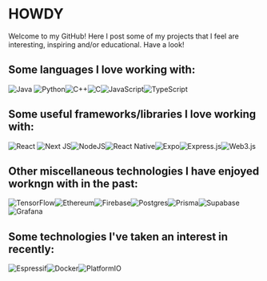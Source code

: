 # **HOWDY**
Welcome to my GitHub! Here I post some of my projects that I feel are interesting, inspiring and/or educational. Have a look!

## Some languages I love working with:
![Java](https://img.shields.io/badge/java-%23ED8B00.svg?style=for-the-badge&logo=openjdk&logoColor=white)	![Python](https://img.shields.io/badge/python-3670A0?style=for-the-badge&logo=python&logoColor=ffdd54)![C++](https://img.shields.io/badge/c++-%2300599C.svg?style=for-the-badge&logo=c%2B%2B&logoColor=white)![C](https://img.shields.io/badge/c-%2300599C.svg?style=for-the-badge&logo=c&logoColor=white)![JavaScript](https://img.shields.io/badge/javascript-%23323330.svg?style=for-the-badge&logo=javascript&logoColor=%23F7DF1E)![TypeScript](https://img.shields.io/badge/typescript-%23007ACC.svg?style=for-the-badge&logo=typescript&logoColor=white)

## Some useful frameworks/libraries I love working with:
![React](https://img.shields.io/badge/react-%2320232a.svg?style=for-the-badge&logo=react&logoColor=%2361DAFB)	![Next JS](https://img.shields.io/badge/Next-black?style=for-the-badge&logo=next.js&logoColor=white)![NodeJS](https://img.shields.io/badge/node.js-6DA55F?style=for-the-badge&logo=node.js&logoColor=white)![React Native](https://img.shields.io/badge/react_native-%2320232a.svg?style=for-the-badge&logo=react&logoColor=%2361DAFB)![Expo](https://img.shields.io/badge/expo-1C1E24?style=for-the-badge&logo=expo&logoColor=#D04A37)![Express.js](https://img.shields.io/badge/express.js-%23404d59.svg?style=for-the-badge&logo=express&logoColor=%2361DAFB)![Web3.js](https://img.shields.io/badge/web3.js-F16822?style=for-the-badge&logo=web3.js&logoColor=white)

## Other miscellaneous technologies I have enjoyed workngn with in the past:
![TensorFlow](https://img.shields.io/badge/TensorFlow-%23FF6F00.svg?style=for-the-badge&logo=TensorFlow&logoColor=white)![Ethereum](https://img.shields.io/badge/Ethereum-3C3C3D?style=for-the-badge&logo=Ethereum&logoColor=white)![Firebase](https://img.shields.io/badge/firebase-a08021?style=for-the-badge&logo=firebase&logoColor=ffcd34)![Postgres](https://img.shields.io/badge/postgres-%23316192.svg?style=for-the-badge&logo=postgresql&logoColor=white)![Prisma](https://img.shields.io/badge/Prisma-3982CE?style=for-the-badge&logo=Prisma&logoColor=white)![Supabase](https://img.shields.io/badge/Supabase-3ECF8E?style=for-the-badge&logo=supabase&logoColor=white)![Grafana](https://img.shields.io/badge/grafana-%23F46800.svg?style=for-the-badge&logo=grafana&logoColor=white)

## Some technologies I've taken an interest in recently:
![Espressif](https://img.shields.io/badge/espressif-E7352C.svg?style=for-the-badge&logo=espressif&logoColor=white)![Docker](https://img.shields.io/badge/docker-%230db7ed.svg?style=for-the-badge&logo=docker&logoColor=white)![PlatformIO](https://img.shields.io/badge/PlatformIO-%23222.svg?style=for-the-badge&logo=platformio&logoColor=%23f5822a)



<!--
**wehttqm/wehttqm** is a ✨ _special_ ✨ repository because its `README.md` (this file) appears on your GitHub profile.

Here are some ideas to get you started:

- 🔭 I’m currently working on ...
- 🌱 I’m currently learning ...
- 👯 I’m looking to collaborate on ...
- 🤔 I’m looking for help with ...
- 💬 Ask me about ...
- 📫 How to reach me: ...
- 😄 Pronouns: ...
- ⚡ Fun fact: ...
-->

